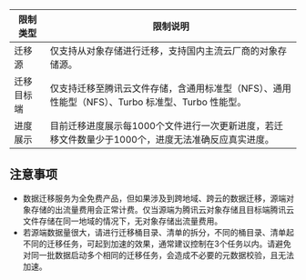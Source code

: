 
| 限制类型 | 限制说明 |
|---------|---------|
| 迁移源 | 仅支持从对象存储进行迁移，支持国内主流云厂商的对象存储源。 |
| 迁移目标端 | 仅支持迁移至腾讯云文件存储，含通用标准型（NFS）、通用性能型（NFS）、Turbo 标准型、Turbo 性能型。 |
| 进度展示 | 目前迁移进度展示每1000个文件进行一次更新进度，若迁移文件数量少于1000个，进度无法准确反应真实进度。 |


## 注意事项

- 数据迁移服务为全免费产品，但如果涉及到跨地域、跨云的数据迁移，源端对象存储的出流量费用会正常计费。仅当源端为腾讯云对象存储且目标端腾讯云文件存储在同一地域的情况下，无对象存储出流量费用。
- 若源端数据量很大，请进行迁移桶目录、清单的拆分，不同的桶目录、清单起不同的迁移任务，可起到加速的效果，通常建议控制在3个任务以内。请避免对同一批数据启动多个相同的迁移任务，会造成不必要的元数据校验，且无法加速。
